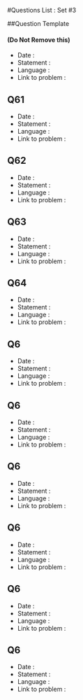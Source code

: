 #Questions List : Set #3

##Question Template 
#### (Do Not Remove this)
- Date : 
- Statement : 
- Language :
- Link to problem :


## Q61
- Date : 
- Statement : 
- Language :
- Link to problem : 

## Q62
- Date : 
- Statement : 
- Language :
- Link to problem : 

## Q63
- Date : 
- Statement : 
- Language :
- Link to problem : 

## Q64
- Date : 
- Statement : 
- Language :
- Link to problem : 

## Q6
- Date : 
- Statement : 
- Language :
- Link to problem : 

## Q6
- Date : 
- Statement : 
- Language :
- Link to problem : 

## Q6
- Date : 
- Statement : 
- Language :
- Link to problem : 

## Q6
- Date : 
- Statement : 
- Language :
- Link to problem : 

## Q6
- Date : 
- Statement : 
- Language :
- Link to problem : 

## Q6
- Date : 
- Statement : 
- Language :
- Link to problem : 
